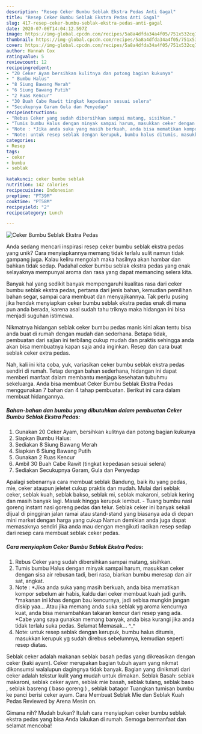```yaml
---
description: "Resep Ceker Bumbu Seblak Ekstra Pedas Anti Gagal"
title: "Resep Ceker Bumbu Seblak Ekstra Pedas Anti Gagal"
slug: 417-resep-ceker-bumbu-seblak-ekstra-pedas-anti-gagal
date: 2020-07-06T14:04:12.597Z
image: https://img-global.cpcdn.com/recipes/5a8a4dfda34a4f05/751x532cq70/ceker-bumbu-seblak-ekstra-pedas-foto-resep-utama.jpg
thumbnail: https://img-global.cpcdn.com/recipes/5a8a4dfda34a4f05/751x532cq70/ceker-bumbu-seblak-ekstra-pedas-foto-resep-utama.jpg
cover: https://img-global.cpcdn.com/recipes/5a8a4dfda34a4f05/751x532cq70/ceker-bumbu-seblak-ekstra-pedas-foto-resep-utama.jpg
author: Hannah Cox
ratingvalue: 5
reviewcount: 12
recipeingredient:
- "20 Ceker Ayam bersihkan kulitnya dan potong bagian kukunya"
- " Bumbu Halus"
- "8 Siung Bawang Merah"
- "6 Siung Bawang Putih"
- "2 Ruas Kencur"
- "30 Buah Cabe Rawit tingkat kepedasan sesuai selera"
- "Secukupnya Garam Gula dan Penyedap"
recipeinstructions:
- "Rebus Ceker yang sudah dibersihkan sampai matang, sisihkan."
- "Tumis bumbu Halus dengan minyak sampai harum, masukkan ceker dengan sisa air rebusan tadi, beri rasa, biarkan bumbu meresap dan air sat, angkat."
- "Note : *Jika anda suka yang masih berkuah, anda bisa mematikan kompor sebelum air habis, kaldu dari ceker membuat kuah jadi gurih. *makanan ini khas dengan bau kencurnya, jadi sebisa mungkin jangan diskip yaa... Atau jika memang anda suka seblak yg aroma kencurnya kuat, anda bisa menambahkan takaran kencur dari resep yang ada. *Cabe yang saya gunakan memang banyak, anda bisa kurangi jika anda tidak terlalu suka pedas. Selamat Memasak... ^_^"
- "Note: untuk resep seblak dengan kerupuk, bumbu halus ditumis, masukkan kerupuk yg sudah direbus sebelumnya, kemudian seperti resep diatas."
categories:
- Resep
tags:
- ceker
- bumbu
- seblak

katakunci: ceker bumbu seblak 
nutrition: 142 calories
recipecuisine: Indonesian
preptime: "PT39M"
cooktime: "PT58M"
recipeyield: "2"
recipecategory: Lunch

---
```



![Ceker Bumbu Seblak Ekstra Pedas](https://img-global.cpcdn.com/recipes/5a8a4dfda34a4f05/751x532cq70/ceker-bumbu-seblak-ekstra-pedas-foto-resep-utama.jpg)

Anda sedang mencari inspirasi resep ceker bumbu seblak ekstra pedas yang unik? Cara menyiapkannya memang tidak terlalu sulit namun tidak gampang juga. Kalau keliru mengolah maka hasilnya akan hambar dan bahkan tidak sedap. Padahal ceker bumbu seblak ekstra pedas yang enak selayaknya mempunyai aroma dan rasa yang dapat memancing selera kita.

Banyak hal yang sedikit banyak mempengaruhi kualitas rasa dari ceker bumbu seblak ekstra pedas, pertama dari jenis bahan, kemudian pemilihan bahan segar, sampai cara membuat dan menyajikannya. Tak perlu pusing jika hendak menyiapkan ceker bumbu seblak ekstra pedas enak di mana pun anda berada, karena asal sudah tahu triknya maka hidangan ini bisa menjadi suguhan istimewa.

Nikmatnya hidangan seblak ceker bumbu pedas manis kini akan tentu bisa anda buat di rumah dengan mudah dan sederhana. Betapa tidak, pembuatan dari sajian ini terbilang cukup mudah dan praktis sehingga anda akan bisa membuatnya kapan saja anda inginkan. Resep dan cara buat seblak ceker extra pedas.


Nah, kali ini kita coba, yuk, variasikan ceker bumbu seblak ekstra pedas sendiri di rumah. Tetap dengan bahan sederhana, hidangan ini dapat memberi manfaat dalam membantu menjaga kesehatan tubuhmu sekeluarga. Anda bisa membuat Ceker Bumbu Seblak Ekstra Pedas menggunakan 7 bahan dan 4 tahap pembuatan. Berikut ini cara dalam membuat hidangannya.

<!--inarticleads1-->

##### Bahan-bahan dan bumbu yang dibutuhkan dalam pembuatan Ceker Bumbu Seblak Ekstra Pedas:

1. Gunakan 20 Ceker Ayam, bersihkan kulitnya dan potong bagian kukunya
1. Siapkan  Bumbu Halus:
1. Sediakan 8 Siung Bawang Merah
1. Siapkan 6 Siung Bawang Putih
1. Gunakan 2 Ruas Kencur
1. Ambil 30 Buah Cabe Rawit (tingkat kepedasan sesuai selera)
1. Sediakan Secukupnya Garam, Gula dan Penyedap


Apalagi sebenarnya cara membuat seblak Bandung, baik itu yang pedas, mie, ceker ataupun jeletet cukup praktis dan mudah. Mulai dari seblak ceker, seblak kuah, seblak bakso, seblak mi, seblak makaroni, seblak kering dan masih banyak lagi. Masak hingga kerupuk lembut. - Tuang bumbu nasi goreng instant nasi goreng pedas dan telur. Seblak ceker ini banyak sekali dijual di pinggiran jalan ramai atau stand-stand yang biasanya ada di depan mini market dengan harga yang cukup Namun demikian anda juga dapat memasaknya sendiri jika anda mau dengan mengikuti racikan resep sedap dari resep cara membuat seblak ceker pedas. 

<!--inarticleads2-->

##### Cara menyiapkan Ceker Bumbu Seblak Ekstra Pedas:

1. Rebus Ceker yang sudah dibersihkan sampai matang, sisihkan.
1. Tumis bumbu Halus dengan minyak sampai harum, masukkan ceker dengan sisa air rebusan tadi, beri rasa, biarkan bumbu meresap dan air sat, angkat.
1. Note : *Jika anda suka yang masih berkuah, anda bisa mematikan kompor sebelum air habis, kaldu dari ceker membuat kuah jadi gurih. *makanan ini khas dengan bau kencurnya, jadi sebisa mungkin jangan diskip yaa... Atau jika memang anda suka seblak yg aroma kencurnya kuat, anda bisa menambahkan takaran kencur dari resep yang ada. *Cabe yang saya gunakan memang banyak, anda bisa kurangi jika anda tidak terlalu suka pedas. Selamat Memasak... ^_^
1. Note: untuk resep seblak dengan kerupuk, bumbu halus ditumis, masukkan kerupuk yg sudah direbus sebelumnya, kemudian seperti resep diatas.


Seblak ceker adalah makanan seblak basah pedas yang dikreasikan dengan ceker (kaki ayam). Ceker merupakan bagian tubuh ayam yang nikmat dikonsumsi walalupun dagingnya tidak banyak. Bagian yang dinikmati dari ceker adalah tekstur kulit yang mudah untuk dimakan. Seblak Basah: seblak makaroni, seblak ceker ayam, seblak mie basah, seblak tulang, seblak baso , seblak basreng ( baso goreng ) , seblak batagor Tuangkan tumisan bumbu ke panci berisi ceker ayam. Cara Membuat Seblak Mie dan Seblak Kuah Pedas Reviewed by Arena Mesin on. 

Gimana nih? Mudah bukan? Itulah cara menyiapkan ceker bumbu seblak ekstra pedas yang bisa Anda lakukan di rumah. Semoga bermanfaat dan selamat mencoba!
